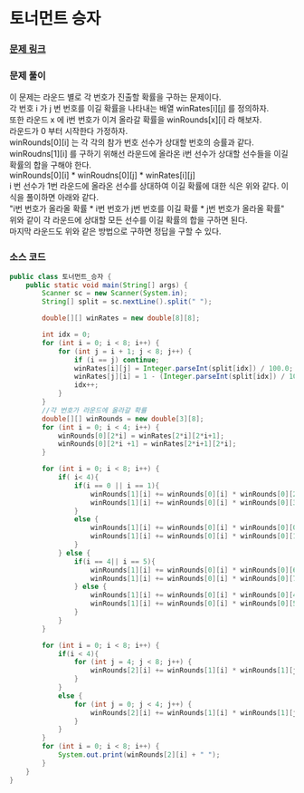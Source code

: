 # 토너먼트 승자


### [문제 링크](https://www.acmicpc.net/problem/1404)

### 문제 풀이
이 문제는 라운드 별로 각 번호가 진출할 확률을 구하는 문제이다. </br>
각 번호 i 가 j 번 번호를 이길 확률을 나타내는 배열 winRates[i][j] 를 정의하자. </br>
또한 라운드 x 에 i번 번호가 이겨 올라갈 확률을 winRounds[x][i] 라 해보자.  </br>
라운드가 0 부터 시작한다 가정하자. </br>
winRounds[0][i] 는 각 각의 참가 번호 선수가 상대할 번호의 승률과 같다. </br>
winRoudns[1][i] 를 구하기 위해선 라운드에 올라온 i번 선수가 상대할 선수들을 이길 확률의 합을 구해야 한다.</br>
winRounds[0][i] * winRoudns[0][j] * winRates[i][j]</br>
i 번 선수가 1번 라운드에 올라온 선수를 상대하여 이길 확률에 대한 식은 위와 같다. 이식을 풀이하면 아래와 같다.</br>
"i번 번호가 올라올 확률 * i번 번호가 j번 번호를 이길 확률 * j번 번호가 올라올 확률" </br>
위와 같이 각 라운드에 상대할 모든 선수를 이길 확률의 합을 구하면 된다. </br>
마지막 라운드도 위와 같은 방법으로 구하면 정답을 구할 수 있다.</br>
### 소스 코드
```java
public class 토너먼트_승자 {
    public static void main(String[] args) {
        Scanner sc = new Scanner(System.in);
        String[] split = sc.nextLine().split(" ");

        double[][] winRates = new double[8][8];

        int idx = 0;
        for (int i = 0; i < 8; i++) {
            for (int j = i + 1; j < 8; j++) {
                if (i == j) continue;
                winRates[i][j] = Integer.parseInt(split[idx]) / 100.0;
                winRates[j][i] = 1 - (Integer.parseInt(split[idx]) / 100.0);
                idx++;
            }
        }
        //각 번호가 라운드에 올라갈 확률
        double[][] winRounds = new double[3][8];
        for (int i = 0; i < 4; i++) {
            winRounds[0][2*i] = winRates[2*i][2*i+1];
            winRounds[0][2*i +1] = winRates[2*i+1][2*i];
        }

        for (int i = 0; i < 8; i++) {
            if( i< 4){
                if(i == 0 || i == 1){
                    winRounds[1][i] += winRounds[0][i] * winRounds[0][2] * winRates[i][2];
                    winRounds[1][i] += winRounds[0][i] * winRounds[0][3] * winRates[i][3];
                }
                else {
                    winRounds[1][i] += winRounds[0][i] * winRounds[0][0] * winRates[i][0];
                    winRounds[1][i] += winRounds[0][i] * winRounds[0][1] * winRates[i][1];
                }
            } else {
                if(i == 4|| i == 5){
                    winRounds[1][i] += winRounds[0][i] * winRounds[0][6] * winRates[i][6];
                    winRounds[1][i] += winRounds[0][i] * winRounds[0][7] * winRates[i][7];
                } else {
                    winRounds[1][i] += winRounds[0][i] * winRounds[0][4] * winRates[i][4];
                    winRounds[1][i] += winRounds[0][i] * winRounds[0][5] * winRates[i][5];
                }
            }
        }

        for (int i = 0; i < 8; i++) {
            if(i < 4){
                for (int j = 4; j < 8; j++) {
                    winRounds[2][i] += winRounds[1][i] * winRounds[1][j]* winRates[i][j];
                }
            }
            else {
                for (int j = 0; j < 4; j++) {
                    winRounds[2][i] += winRounds[1][i] * winRounds[1][j] * winRates[i][j];
                }
            }
        }
        for (int i = 0; i < 8; i++) {
            System.out.print(winRounds[2][i] + " ");
        }
    }
}

```